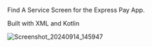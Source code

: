Find A Service Screen for the Express Pay App.

Built with XML and Kotlin

![Screenshot_20240914_145947](https://github.com/user-attachments/assets/da04eed1-327a-478d-b762-8dc76eb927af)
